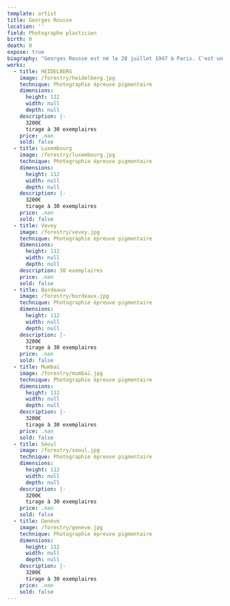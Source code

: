 ```yaml
---
template: artist
title: Georges Rousse
location: ''
field: Photographe plasticien
birth: 0
death: 0
expose: true
biography: "Georges Rousse est né le 28 juillet 1947 à Paris. C'est un photographe plasticien français. Depuis le Noël de ses 9 ans où l'artiste reçut en cadeau le mythique Brownie Flash de Kodak, l'appareil photo n'a plus quitté Georges Rousse. Alors qu'étudiant en médecine à Nice, il décide d'apprendre chez un professionnel les techniques de prise de vue et de tirage puis de créer son propre studio de photographie d'architecture. Mais bientôt sa passion le pousse à se consacrer entièrement à une pratique artistique de ce médium sur la trace des grands maîtres américains, Steichen, Stieglitz ou Ansel Adams.\n\nC'est avec la découverte du Land Art et du Carré noir sur fond blanc de Malevitch que Georges Rousse choisit d'intervenir dans le champ photographique établissant une relation inédite de la peinture à l'Espace. Il investit alors des lieux abandonnés qu'il affectionne depuis toujours pour les transformer en espace pictural et y construire une œuvre éphémère, unique, que seule la photographie restitue.\n\nAfin de permettre aux spectateurs de partager son expérience de l'Espace il présente, dès le début des années 80, ses images en tirages de grand format. Cette œuvre forte et singulière qui déplace les frontières entre les médias traditionnels s'est immédiatement imposée dans le paysage de l'art contemporain.\n\nDepuis sa première exposition à Paris, à la galerie de France en 1981, Georges Rousse n'a cessé d'exposer et d'intervenir dans le monde entier, en Europe, en Asie (Japon, Corée, Chine, Népal.), aux Etats-Unis, au Québec, en Amérique latine..., poursuivant son chemin artistique au-delà des modes.\n\nL'artiste a participé à de nombreuses biennales - Biennale de Paris, Biennale de Venise, Biennale de Sidney. - et reçu des prix prestigieux.\n\n983 \tVilla Médicis « Hors Les Murs », New York (USA)\n1985-1987 \tVilla Médicis, Prix de Rome (Italie)\n1988 \tPrix ICP (International Center of Photography), New York (USA)\n1989 \tPrix de Dessin du Salon de Montrouge\n1992 \tBourse Romain Rolland à Calcutta (Inde)\n1993 \tGrand Prix National de la Photographie\n2008 \tGeorges Rousse succède à Sol Lewitt comme Membre associé de l'Académie Royale de Belgique"
works:
  - title: HEIDELBERG
    image: /forestry/heidelberg.jpg
    technique: Photographie épreuve pigmentaire
    dimensions:
      height: 112
      width: null
      depth: null
    description: |-
      3200€
      tirage à 30 exemplaires
    price: .nan
    sold: false
  - title: Luxembourg
    image: /forestry/luxembourg.jpg
    technique: Photographie épreuve pigmentaire
    dimensions:
      height: 112
      width: null
      depth: null
    description: |-
      3200€
      tirage à 30 exemplaires
    price: .nan
    sold: false
  - title: Vevey
    image: /forestry/vevey.jpg
    technique: Photographie épreuve pigmentaire
    dimensions:
      height: 112
      width: null
      depth: null
    description: 30 exemplaires
    price: .nan
    sold: false
  - title: Bordeaux
    image: /forestry/bordeaux.jpg
    technique: Photographie épreuve pigmentaire
    dimensions:
      height: 112
      width: null
      depth: null
    description: |-
      3200€
      tirage à 30 exemplaires
    price: .nan
    sold: false
  - title: Mumbai
    image: /forestry/mumbai.jpg
    technique: Photographie épreuve pigmentaire
    dimensions:
      height: 112
      width: null
      depth: null
    description: |-
      3200€
      tirage à 30 exemplaires
    price: .nan
    sold: false
  - title: Séoul
    image: /forestry/seoul.jpg
    technique: Photographie épreuve pigmentaire
    dimensions:
      height: 112
      width: null
      depth: null
    description: |-
      3200€
      tirage à 30 exemplaires
    price: .nan
    sold: false
  - title: Genève
    image: /forestry/geneve.jpg
    technique: Photographie épreuve pigmentaire
    dimensions:
      height: 112
      width: null
      depth: null
    description: |-
      3200€
      tirage à 30 exemplaires
    price: .nan
    sold: false
---
```


